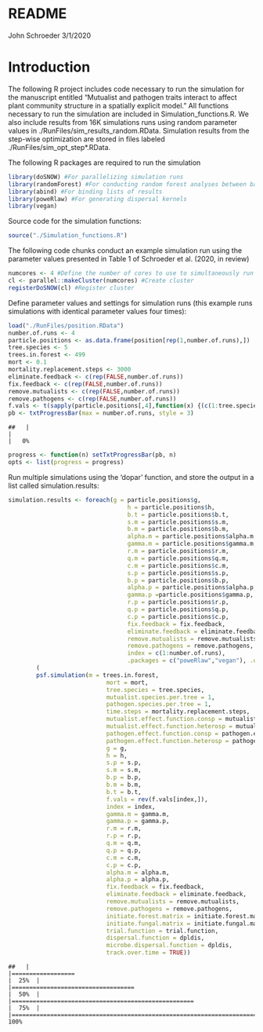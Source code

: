 README
================
John Schroeder
3/1/2020

# Introduction

The following R project includes code necessary to run the simulation
for the manuscript entitled “Mutualist and pathogen traits interact to
affect plant community structure in a spatially explicit model.” All
functions necessary to run the simulation are included in
Simulation\_functions.R. We also include results from 16K simulations
runs using random parameter values in
./RunFiles/sim\_results\_random.RData. Simulation results from the
step-wise optimization are stored in files labeled
./RunFiles/sim\_opt\_step\*.RData.

The following R packages are required to run the simulation

``` r
library(doSNOW) #For parallelizing simulation runs
library(randomForest) #For conducting random forest analyses between batches of runs (used for optimization)
library(abind) #For binding lists of results
library(poweRlaw) #For generating dispersal kernels
library(vegan)
```

Source code for the simulation functions:

``` r
source("./Simulation_functions.R")
```

The following code chunks conduct an example simulation run using the
parameter values presented in Table 1 of Schroeder et al. (2020, in
review)

``` r
numcores <- 4 #Define the number of cores to use to simultaneously run multiple simulations
cl <- parallel::makeCluster(numcores) #Create cluster
registerDoSNOW(cl) #Register cluster
```

Define parameter values and settings for simulation runs (this example
runs simulations with identical parameter values four times):

``` r
load("./RunFiles/position.RData")
number.of.runs <- 4
particle.positions <- as.data.frame(position[rep(1,number.of.runs),])
tree.species <- 5
trees.in.forest <- 499
mort <- 0.1
mortality.replacement.steps <- 3000
eliminate.feedback <- c(rep(FALSE,number.of.runs))
fix.feedback <- c(rep(FALSE,number.of.runs))
remove.mutualists <- c(rep(FALSE,number.of.runs))
remove.pathogens <- c(rep(FALSE,number.of.runs))
f.vals <- t(sapply(particle.positions[,4],function(x) {(c(1:tree.species-1)/(tree.species-1))*(1-x)+x}))
pb <- txtProgressBar(max = number.of.runs, style = 3)
```

    ##   |                                                                              |                                                                      |   0%

``` r
progress <- function(n) setTxtProgressBar(pb, n)
opts <- list(progress = progress)
```

Run multiple simulations using the ‘dopar’ function, and store the
output in a list called simulation.results:

``` r
simulation.results <- foreach(g = particle.positions$g,
                                  h = particle.positions$h,
                                  b.t = particle.positions$b.t,
                                  s.m = particle.positions$s.m,
                                  b.m = particle.positions$b.m,
                                  alpha.m = particle.positions$alpha.m,
                                  gamma.m = particle.positions$gamma.m,
                                  r.m = particle.positions$r.m,
                                  q.m = particle.positions$q.m,
                                  c.m = particle.positions$c.m,
                                  s.p = particle.positions$s.p,
                                  b.p = particle.positions$b.p,
                                  alpha.p = particle.positions$alpha.p,
                                  gamma.p =particle.positions$gamma.p,
                                  r.p = particle.positions$r.p,
                                  q.p = particle.positions$q.p,
                                  c.p = particle.positions$c.p,
                                  fix.feedback = fix.feedback,
                                  eliminate.feedback = eliminate.feedback,
                                  remove.mutualists = remove.mutualists,
                                  remove.pathogens = remove.pathogens,
                                  index = c(1:number.of.runs),
                                  .packages = c("poweRlaw","vegan"), .options.snow = opts) %dopar%
        (
        psf.simulation(m = trees.in.forest,
                            mort = mort,
                            tree.species = tree.species,
                            mutualist.species.per.tree = 1,
                            pathogen.species.per.tree = 1,
                            time.steps = mortality.replacement.steps,
                            mutualist.effect.function.consp = mutualist.effect.function.consp, 
                            mutualist.effect.function.heterosp = mutualist.effect.function.heterosp,
                            pathogen.effect.function.consp = pathogen.effect.function.consp,
                            pathogen.effect.function.heterosp = pathogen.effect.function.heterosp,
                            g = g,
                            h = h,
                            s.p = s.p,
                            s.m = s.m,
                            b.p = b.p,
                            b.m = b.m,
                            b.t = b.t,
                            f.vals = rev(f.vals[index,]),
                            index = index,
                            gamma.m = gamma.m,
                            gamma.p = gamma.p,
                            r.m = r.m,
                            r.p = r.p,
                            q.m = q.m,
                            q.p = q.p,
                            c.m = c.m,
                            c.p = c.p,
                            alpha.m = alpha.m,
                            alpha.p = alpha.p,
                            fix.feedback = fix.feedback,
                            eliminate.feedback = eliminate.feedback,
                            remove.mutualists = remove.mutualists,
                            remove.pathogens = remove.pathogens,
                            initiate.forest.matrix = initiate.forest.matrix,
                            initiate.fungal.matrix = initiate.fungal.matrix,
                            trial.function = trial.function,
                            dispersal.function = dpldis,
                            microbe.dispersal.function = dpldis,
                            track.over.time = TRUE))
```

    ##   |                                                                              |==================                                                    |  25%  |                                                                              |===================================                                   |  50%  |                                                                              |====================================================                  |  75%  |                                                                              |======================================================================| 100%

